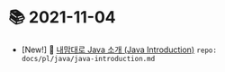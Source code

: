 # 📚 2021-11-04
- [New!] 📗 [내맘대로 Java 소개 (Java Introduction)](../../../featured/pl/java/java-introduction) `repo: docs/pl/java/java-introduction.md`
